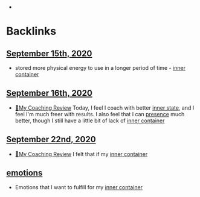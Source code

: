 - 

# Backlinks
## [September 15th, 2020](<September 15th, 2020.md>)
- stored more physical energy to use in a longer period of time - [inner container](<inner container.md>)

## [September 16th, 2020](<September 16th, 2020.md>)
- [📝My Coaching Review](<📝My Coaching Review.md>) Today, I feel I coach with better [inner state](<inner state.md>), and I feel I'm much freer with results. I also feel that I can [presence](<presence.md>) much better, though I still have a little bit of lack of [inner container](<inner container.md>)

## [September 22nd, 2020](<September 22nd, 2020.md>)
- [📝My Coaching Review](<📝My Coaching Review.md>) I felt that if my [inner container](<inner container.md>)

## [emotions](<emotions.md>)
- Emotions that I want to fulfill for my [inner container](<inner container.md>)

